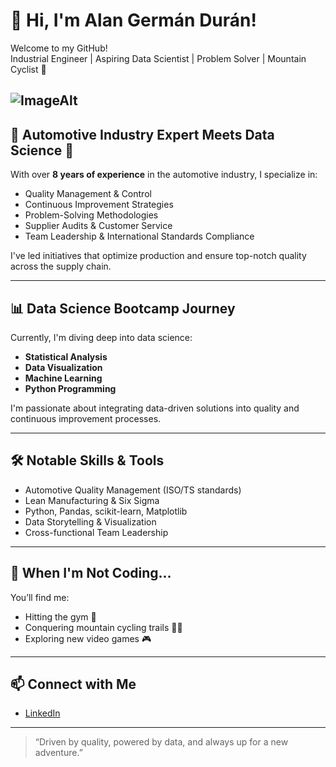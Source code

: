 # 👋 Hi, I'm Alan Germán Durán!

Welcome to my GitHub!  
Industrial Engineer | Aspiring Data Scientist | Problem Solver | Mountain Cyclist 🚴

![ImageAlt]([https://github.com/alangerman-coder/alangerman-coder/blob/4eb55e40147bace199308bde4a7220a530b37505/ChatGPT%20Image%2019%20ago%202025%2C%2001_00_07%20p.m..png](https://github.com/alangerman-coder/alangerman-coder/blob/a414069ebc34679983e8dd3e9160bb7ef579e757/Imagen%20de%20portada%20pa.png))
---

## 🚗 Automotive Industry Expert Meets Data Science 🚀

With over **8 years of experience** in the automotive industry, I specialize in:
- Quality Management & Control
- Continuous Improvement Strategies
- Problem-Solving Methodologies
- Supplier Audits & Customer Service
- Team Leadership & International Standards Compliance

I've led initiatives that optimize production and ensure top-notch quality across the supply chain.

---

## 📊 Data Science Bootcamp Journey

Currently, I'm diving deep into data science:
- **Statistical Analysis**
- **Data Visualization**
- **Machine Learning**
- **Python Programming**

I'm passionate about integrating data-driven solutions into quality and continuous improvement processes.

---

## 🛠️ Notable Skills & Tools

- Automotive Quality Management (ISO/TS standards)
- Lean Manufacturing & Six Sigma
- Python, Pandas, scikit-learn, Matplotlib
- Data Storytelling & Visualization
- Cross-functional Team Leadership

---

## 🌄 When I'm Not Coding...

You’ll find me:
- Hitting the gym 💪
- Conquering mountain cycling trails 🚵‍♂️
- Exploring new video games 🎮

---

## 📫 Connect with Me

- [LinkedIn](https://www.linkedin.com/in/alan-german-durán-17997458)

---

> “Driven by quality, powered by data, and always up for a new adventure.”
